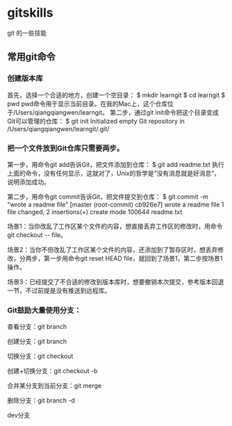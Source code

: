 # gitskills
git 的一些技能

## 常用git命令

### 创建版本库

首先，选择一个合适的地方，创建一个空目录：
$ mkdir learngit
$ cd learngit
$ pwd
pwd命令用于显示当前目录。在我的Mac上，这个仓库位于/Users/qiangqiangwen/learngit。
第二步，通过git init命令把这个目录变成Git可以管理的仓库：
$ git init
Initialized empty Git repository in /Users/qiangqiangwen/learngit/.git/

### 把一个文件放到Git仓库只需要两步。

第一步，用命令git add告诉Git，把文件添加到仓库：
$ git add readme.txt
执行上面的命令，没有任何显示，这就对了，Unix的哲学是“没有消息就是好消息”，说明添加成功。

第二步，用命令git commit告诉Git，把文件提交到仓库：
$ git commit -m "wrote a readme file"
[master (root-commit) cb926e7] wrote a readme file
 1 file changed, 2 insertions(+)
 create mode 100644 readme.txt

场景1：当你改乱了工作区某个文件的内容，想直接丢弃工作区的修改时，用命令git checkout -- file。

场景2：当你不但改乱了工作区某个文件的内容，还添加到了暂存区时，想丢弃修改，分两步，第一步用命令git reset HEAD file，就回到了场景1，第二步按场景1操作。

场景3：已经提交了不合适的修改到版本库时，想要撤销本次提交，参考版本回退一节，不过前提是没有推送到远程库。

### Git鼓励大量使用分支：

查看分支：git branch

创建分支：git branch <name>

切换分支：git checkout <name>

创建+切换分支：git checkout -b <name>

合并某分支到当前分支：git merge <name>

删除分支：git branch -d <name>

dev分支
